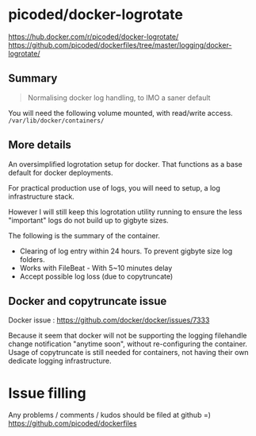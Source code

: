 # picoded/docker-logrotate

https://hub.docker.com/r/picoded/docker-logrotate/
https://github.com/picoded/dockerfiles/tree/master/logging/docker-logrotate/

## Summary

> Normalising docker log handling, to IMO a saner default

You will need the following volume mounted, with read/write access.
`/var/lib/docker/containers/`

## More details

An oversimplified logrotation setup for docker.
That functions as a base default for docker deployments.

For practical production use of logs, you will need to setup,
a log infrastructure stack. 

However I will still keep this logrotation utility running
to ensure the less "important" logs do not build up to gigbyte sizes.

The following is the summary of the container.

+ Clearing of log entry within 24 hours. To prevent gigbyte size log folders.
+ Works with FileBeat - With 5~10 minutes delay
+ Accept possible log loss (due to copytruncate)

## Docker and copytruncate issue

Docker issue : https://github.com/docker/docker/issues/7333

Because it seem that docker will not be supporting the logging 
filehandle change notification "anytime soon", without re-configuring 
the container. Usage of copytruncate is still needed for containers,
not having their own dedicate logging infrastructure.

# Issue filling

Any problems / comments / kudos should be filed at github =)
https://github.com/picoded/dockerfiles
